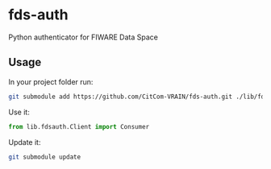 # fds-auth
Python authenticator for FIWARE Data Space

## Usage
In your project folder run:
```bash
git submodule add https://github.com/CitCom-VRAIN/fds-auth.git ./lib/fdsauth
```

Use it:
```python
from lib.fdsauth.Client import Consumer
```

Update it:
```bash
git submodule update
```